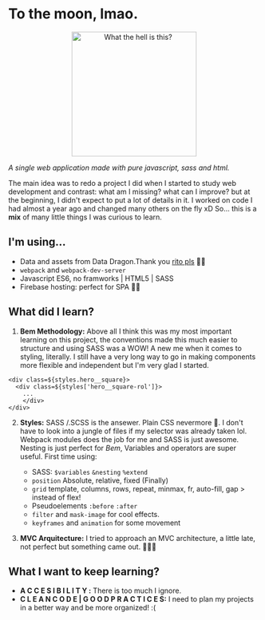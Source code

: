 # To the moon, lmao.

<p align="center">
  <img width="250" alt="What the hell is this?" src="https://nyc3.digitaloceanspaces.com/memecreator-cdn/media/__processed__/24f/template-what-the-hell-is-this-1165-0c6db91aec9c.jpeg" />
</p>

_A single web application made with pure javascript, sass and html._

 The main idea was to redo a project I did when I started to study web development and contrast: what am I missing? what can I improve? but at the beginning, I didn't expect to put a lot of details in it. I worked on code I had almost a year ago and changed many others on the fly xD So... this is a **mix** of many little things I was curious to learn.

## I'm using...

- Data and assets from Data Dragon.Thank you <a href="">rito pls</a> 👌🏻
- `webpack` and `webpack-dev-server`
- Javascript ES6, no framworks | HTML5 | SASS
- Firebase hosting: perfect for SPA 🙌🏻


## What did I learn?

1. **Bem Methodology:** Above all I think this was my most important learning on this project, the conventions made this much easier to structure and using SASS was a WOW! A new me when it comes to styling, literally. I still have a very long way to go in making components more flexible and independent but I'm very glad I started. 

```
<div class=${styles.hero__square}>
  <div class=${styles['hero__square-rol']}>
    ...
    </div>
</div>
```

2. **Styles:** SASS /.SCSS is the ansewer. Plain CSS nevermore 🤫. I don't have to look into a jungle of files if my selector was already taken lol. Webpack modules does the job for me and SASS is just awesome. Nesting is just perfect for _Bem_, Variables and operators are super useful.
    First time using:
    * SASS: `$variables` `&nesting` `%extend`
    * `position` Absolute, relative, fixed (Finally)
    * `grid` template, columns, rows, repeat, minmax, fr, auto-fill, gap > instead of flex!
    * Pseudoelements `:before` `:after`
    * `filter` and `mask-image` for cool effects.
    * `keyframes` and `animation` for some movement

2. **MVC Arquitecture:** I tried to approach an MVC architecture, a little late, not perfect but something came out. 🤷🏻‍♀️

## What I want to keep learning? 

- **A C C E S I B I L I T Y :** There is too much I ignore. 
- **C L E A N   C O D E | G O O D   P R A C T I C E S:** I need to plan my projects in a better way and be more organized! :(





